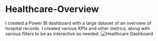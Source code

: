 # Healthcare-Overview
I created a Power BI dashboard with a large dataset of an overview of hospital records. I created various KPIs and other metrics, along with various filters to be as interactive as needed.
![Healthcare Dashboard](https://github.com/user-attachments/assets/3ed21c88-34c5-44d2-ab04-4d66af0b9a72)
